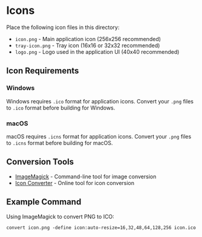 # Icons

Place the following icon files in this directory:

- `icon.png` - Main application icon (256x256 recommended)
- `tray-icon.png` - Tray icon (16x16 or 32x32 recommended)
- `logo.png` - Logo used in the application UI (40x40 recommended)

## Icon Requirements

### Windows
Windows requires `.ico` format for application icons. Convert your `.png` files to `.ico` format before building for Windows.

### macOS
macOS requires `.icns` format for application icons. Convert your `.png` files to `.icns` format before building for macOS.

## Conversion Tools

- [ImageMagick](https://imagemagick.org/) - Command-line tool for image conversion
- [Icon Converter](https://iconverticons.com/) - Online tool for icon conversion

## Example Command

Using ImageMagick to convert PNG to ICO:

```
convert icon.png -define icon:auto-resize=16,32,48,64,128,256 icon.ico
``` 